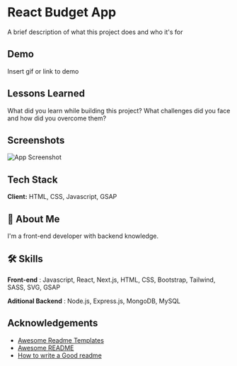 # React Budget App

A brief description of what this project does and who it's for

## Demo

Insert gif or link to demo

## Lessons Learned

What did you learn while building this project? What challenges did you face and how did you overcome them?

## Screenshots

![App Screenshot](https://via.placeholder.com/468x300?text=App+Screenshot+Here)

## Tech Stack

**Client:** HTML, CSS, Javascript, GSAP

## 🚀 About Me

I'm a front-end developer with backend knowledge.

## 🛠 Skills

**Front-end** : Javascript, React, Next.js, HTML, CSS, Bootstrap, Tailwind, SASS, SVG, GSAP

**Aditional Backend** : Node.js, Express.js, MongoDB, MySQL

## Acknowledgements

-   [Awesome Readme Templates](https://awesomeopensource.com/project/elangosundar/awesome-README-templates)
-   [Awesome README](https://github.com/matiassingers/awesome-readme)
-   [How to write a Good readme](https://bulldogjob.com/news/449-how-to-write-a-good-readme-for-your-github-project)
